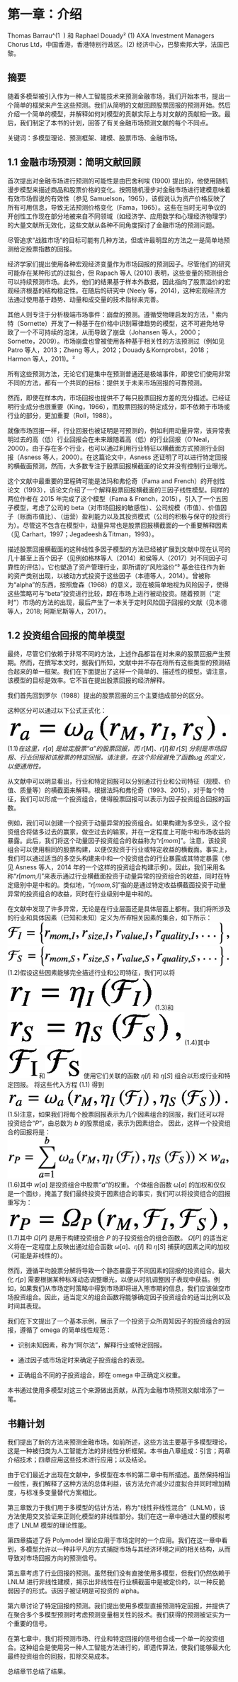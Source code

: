 

# 第一章：介绍

Thomas Barrau^(1  ) 和 Raphael Douady² (1) AXA Investment Managers Chorus Ltd，中国香港，香港特别行政区。(2) 经济中心，巴黎索邦大学，法国巴黎。

## 摘要

随着多模型被引入作为一种人工智能技术来预测金融市场，我们开始本书，提出一个简单的框架来产生这些预测。我们从简明的文献回顾股票回报的预测开始。然后介绍一个简单的模型，并解释如何对模型的贡献实际上与对文献的贡献相一致。最后，我们制定了本书的计划，回答了有关金融市场预测文献的每个不同点。

关键词：多模型理论、预测框架、建模、股票市场、金融市场。

## 1.1 金融市场预测：简明文献回顾

首次提出对金融市场进行预测的可能性是由巴舍利埃 (1900) 提出的，他使用随机漫步模型来描述商品和股票价格的变化。按照随机漫步对金融市场进行建模意味着有效市场假说的有效性（参见 Samuelson，1965），该假说认为资产价格反映了所有可用信息，导致无法预测价格变化（Fama，1965）。这些在当时无可争议的开创性工作现在部分地被来自不同领域（如经济学、应用数学和心理经济物理学）的大量文献所无效化，这些文献从各种不同角度探讨了金融市场的预测问题。

尽管追求“战胜市场”的目标可能有几种方法，但或许最明显的方法之一是简单地预测给定股票指数的回报。

经济学家们提出使用各种宏观经济变量作为市场回报的预测因子。尽管他们的研究可能存在某种形式的过拟合，但 Rapach 等人 (2010) 表明，这些变量的预测组合可以持续预测市场。此外，他们的结果基于样本外数据，因此指向了股票溢价的宏观经济根基的结构稳定性。在随后的研究中 (Neely 等，2014)，这种宏观经济方法通过使用基于趋势、动量和成交量的技术指标来完善。

其他人则专注于分析极端市场事件：崩盘的预测。遵循受物理启发的方法，¹ 索内特（Sornette）开发了一种基于在价格中识别幂律趋势的模型，这不可避免地导致了一个不可持续的泡沫，从而导致了崩盘（Johansen 等人，2000；Sornette，2009）。市场崩盘也曾被使用各种基于相关性的方法预测过（例如见 Patro 等人，2013；Zheng 等人，2012；Douady＆Kornprobst，2018；Harmon 等人，2011)。²

所有这些预测方法，无论它们是集中在预测普通还是极端事件，即使它们使用非常不同的方法，都有一个共同的目标：提供关于未来市场回报的可靠预测。

然而，即使在样本内，市场回报也提供不了每只股票回报方差的充分描述。已经证明行业成分也很重要（King，1966），而股票回报的特定成分，即不依赖于市场或行业的部分，更加重要（Roll，1988）。

就像市场回报一样，行业回报也被证明是可预测的，例如利用动量异常，该异常表明过去的高（低）行业回报会在未来跟随着高（低）的行业回报（O’Neal，2000）。由于存在多个行业，也可以通过利用行业特征以横截面方式预测行业回报（Asness 等人，2000）。在这篇论文中，Asness 还证明了可以进行特定回报的横截面预测，然而，大多数专注于股票回报横截面的论文并没有控制行业曝光。

这个文献中最重要的里程碑可能是法玛和弗伦奇（Fama and French）的开创性论文（1993），该论文介绍了一个解释股票回报横截面的三因子线性模型。同样的两位作者在 2015 年完成了这个模型（Fama & French，2015），引入了一个五因子模型，考虑了公司的 beta（对市场回报的敏感性）、公司规模（市值）、价值因子（账面市值比）、（运营）盈利能力以及其投资模式（公司的积极与保守的投资行为）。尽管这不包含在模型中，动量异常也是股票回报横截面的一个重要解释因素（见 Carhart，1997；Jegadeesh＆Titman，1993）。

描述股票回报横截面的这种线性多因子模型的方法已经被扩展到文献中现在认可的几十甚至上百个因子（见例如格林等人（2014）和侯等人（2017）对不同因子可靠性的评估）。它也塑造了资产管理行业，即所谓的“风险溢价”³ 基金往往作为新的资产类别出现，以被动方式投资于这些因子（本德等人，2014）。曾被称为“alpha”的东西，按照詹森（1968）的意义，现在被简单地视为风险因子，使得这些策略可与“beta”投资进行比较，即在市场上进行被动投资。随着预测（“定时”）市场的方法的出现，最后产生了一本关于定时风险因子回报的文献（见本德等人，2018; 阿斯尼斯等人，2017）。

## 1.2 投资组合回报的简单模型

最终，尽管它们依赖于非常不同的方法，上述作品都旨在对未来的股票回报产生预期。然而，在撰写本文时，据我们所知，文献中并不存在将所有这些类型的预测结合起来的单一框架。我们在下面提出了这样一个简单的、描述性的模型。请注意，该模型的目标是效率。它不旨在提出股票回报的经济解释。

我们首先回到罗尔（1988）提出的股票回报的三个主要组成部分的区分。

这种区分可以通过以下公式正式化：![$$ {r}_a={\omega}_a\left({r}_M,{r}_I,{r}_S\right). $$](img/519851_1_En_1_Chapter_TeX_Equ1.png)(1.1)*在这里，r*[*a*] *是给定股票“a”的股票回报，而 r*[*M*]*、r*[*I*]*和 r*[*S*] *分别是市场回报、行业回报和该股票的特定回报。请注意，在这个阶段避免了函数ω*[*a*]() *的定义，以便通用性。*

从文献中可以明显看出，行业和特定回报可以分别通过行业和公司特征（规模、价值、质量等）的横截面来解释。根据法玛和弗伦奇（1993、2015），对于每个特征，我们可以形成一个投资组合，使得股票回报可以表示为因子投资组合回报的函数。

例如，我们可以创建一个投资于动量异常的投资组合。如果构建为多空头，这个投资组合将做多过去的赢家，做空过去的输家，并在一定程度上可能中和市场收益的暴露。此后，我们将这个动量因子投资组合的收益称为“*r*[*mom*]”。注意，该投资组合可以使用相同的股票构建，以便仅投资于行业或特定收益的横截面。事实上，我们可以通过适当的多空头构建来中和一个投资组合的行业暴露或其特定暴露（参见 Asness 等人，2014 年的一个这样的投资组合构建示例）。因此，我们采用名称“*r*[*mom,I*]”来表示通过行业横截面投资于动量异常的投资组合的收益，同时在特定级别中是中和的。类似地，“*r*[*mom,S*]”指的是通过特定收益横截面投资于动量异常的投资组合的收益，同时在行业级别中是中和的。

在文献中发现了许多异常，无论是在行业层面还是具体层面上都有。我们将所涉及的行业和具体因素（已知和未知）定义为*所有*相关因素的集合，如下所示：![$$ {\mathcal{F}}_I=\left\{{r}_{mom,I},{r}_{size,I},{r}_{value,I},{r}_{quality,I},\dots \right\}, $$](img/519851_1_En_1_Chapter_TeX_Equa.png)![$$ {\mathcal{F}}_S=\left\{{r}_{mom,S},{r}_{size,S},{r}_{value,S},{r}_{quality,S},\dots \right\}. $$](img/519851_1_En_1_Chapter_TeX_Equ2.png)(1.2)假设这些因素能够完全描述行业和公司特征，我们可以将![$$ {r}_I={\eta}_I\left({\mathcal{F}}_I\right) $$](img/519851_1_En_1_Chapter_TeX_Equ3.png)(1.3)和![$$ {r}_S={\eta}_S\left({\mathcal{F}}_S\right), $$](img/519851_1_En_1_Chapter_TeX_Equ4.png)(1.4)其中![$$ {\mathcal{F}}_{\mathrm{I}} $$](img/519851_1_En_1_Chapter_TeX_IEq1.png)和![$$ {\mathcal{F}}_{\mathrm{S}} $$](img/519851_1_En_1_Chapter_TeX_IEq2.png) 使用它们关联的函数 *η*[*I*] 和 *η*[*S*] 组合以形成行业和特定回报。 将这些代入方程 (1.1) 得到![$$ {r}_a={\omega}_a\left({r}_M,{\eta}_I\left({\mathcal{F}}_I\right),{\eta}_S\left({\mathcal{F}}_S\right)\right). $$](img/519851_1_En_1_Chapter_TeX_Equ5.png)(1.5)注意，如果我们将每个股票回报表示为几个因素组合的回报，我们还可以将投资组合“*P*”，由总数为 *b* 的股票组成，表示为因素组合。 因此，这样一个投资组合的回报将是：![$$ {r}_P=\sum \limits_{a=1}^b{\omega}_a\left({r}_M,{\eta}_I\left({\mathcal{F}}_I\right),{\eta}_S\left({\mathcal{F}}_S\right)\right)\times {w}_a, $$](img/519851_1_En_1_Chapter_TeX_Equ6.png)(1.6)其中 *w*[*a*] 是投资组合中股票“*a*”的权重。 个体组合函数 ω[*a*] 的加权和仅仅是一个面纱，掩盖了我们最终投资于因素组合的事实，我们可以将投资组合的回报重写为：![$$ {r}_P={\varOmega}_P\left({r}_M,{\mathcal{F}}_I,{\mathcal{F}}_S\right), $$](img/519851_1_En_1_Chapter_TeX_Equ7.png)(1.7)其中 *Ω*[*P*] 是用于构建投资组合 *P* 的子投资组合的组合函数。 *Ω*[*P*] 的适当定义将在一定程度上反映出通过组合函数 *ω*[*a*]、*η*[*I*] 和 *η*[*S*] 捕获的因素之间的加权（可能是非线性的）。

然而，遵循平均股票分解将导致一个静态暴露于不同因素的回报的投资组合。最大化 *r*[*p*] 需要根据某种标准动态调整曝光，以便从时机调整因子表现中获益。例如，如果我们从市场定时策略中得到市场即将进入熊市期的信息，我们应该做空市场投资组合。因此，适当定义的组合函数将能够确定因子投资组合的适当比例以及时间其表现。

我们在下文提出了一个基本示例，展示了一个投资于众所周知因子的投资组合的回报，遵循了 omega 的简单线性规范：

+   识别未知因素，称为“阿尔法”，解释行业或特定回报。

+   通过因子或市场定时来确定子投资组合的表现。

+   正确组合不同的子投资组合，即在 omega 中正确定义权重。

本书通过使用多模型对这三个来源做出贡献，从而为金融市场预测文献增添了一笔。

## 书籍计划

我们提出了新的方法来预测金融市场。如前所述，这些方法主要基于多模型理论，这是一种被归类为人工智能方法的非线性分析框架。本书由八章组成：引言；两章介绍技术；四章应用这些技术进行应用；以及结论。

由于它们最近才出现在文献中，多模型在本书的第二章中有所描述。虽然保持相当一般性，我们解释了这种方法的总体利益，该方法允许减少过度拟合并同时增加精度，与标准多变量替代方案相比。

第三章致力于我们用于多模型的估计方法，称为“线性非线性混合”（LNLM），该方法使用交叉验证来正则化模型的非线性部分。我们在这一章中通过大量的模拟考虑了 LNLM 模型的理论性能。

第四章描述了将 Polymodel 理论应用于市场定时的一个应用。我们在这一章中看到，多模型允许以一种非平凡的方式捕捉市场与其经济环境之间的相关结构，从而导致对市场回报方向的预测信号。

第五章考虑了行业回报的预测。虽然我们没有直接使用多模型，但我们仍然依赖于 LNLM 进行非线性建模，揭示出非线性在行业横截面中是被定价的，以一种反脆弱因子的形式。该因子被证明是可投资的 alpha。

第六章讨论了特定回报的预测。我们提出使用多模型直接预测特定回报，并提供了在聚合多个多模型预测时考虑预测变量相关性的技术。我们获得的预测被证实为一个重要的信号。

在第七章中，我们将预测市场、行业和特定回报的信号组合成一个单一的投资组合。这种组合是使用另一种人工智能方法进行的，即遗传算法，使我们能够最大化最终投资组合的回报，扣除交易成本。

总结章节总结了结果。

